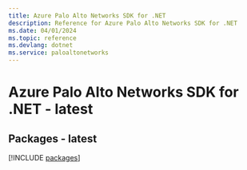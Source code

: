 ```yaml
---
title: Azure Palo Alto Networks SDK for .NET
description: Reference for Azure Palo Alto Networks SDK for .NET
ms.date: 04/01/2024
ms.topic: reference
ms.devlang: dotnet
ms.service: paloaltonetworks
---
```

# Azure Palo Alto Networks SDK for .NET - latest
## Packages - latest
[!INCLUDE [packages](palo-alto-networks-index.md)]